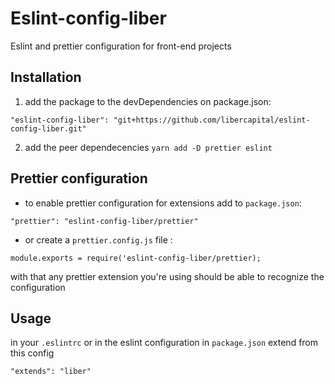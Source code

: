 # Eslint-config-liber

Eslint and prettier configuration for front-end projects

## Installation

1. add the package to the devDependencies on package.json:
  ```
  "eslint-config-liber": "git+https://github.com/libercapital/eslint-config-liber.git"
  ```
2. add the peer dependecencies `yarn add -D prettier eslint`

## Prettier configuration

  - to enable prettier configuration for extensions add to `package.json`:
  ```
  "prettier": "eslint-config-liber/prettier"
  ```
   - or create a `prettier.config.js` file :
   ```
   module.exports = require('eslint-config-liber/prettier);
   ```

   with that any prettier extension you're using should be able to recognize the configuration




## Usage

in your `.eslintrc` or in the eslint configuration in `package.json` extend from this config 
```
"extends": "liber"
```

